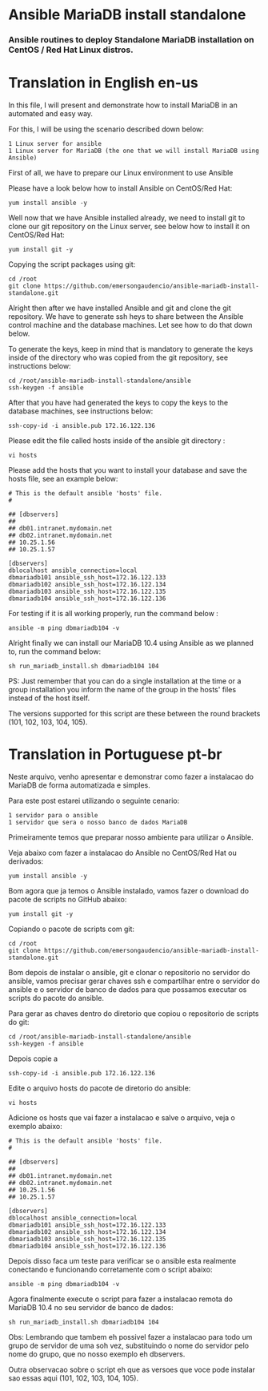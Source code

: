 # Ansible MariaDB install standalone
### Ansible routines to deploy Standalone MariaDB installation on CentOS / Red Hat Linux distros.

# Translation in English en-us

 In this file, I will present and demonstrate how to install MariaDB in an automated and easy way.

 For this, I will be using the scenario described down below:
 ```
 1 Linux server for ansible
 1 Linux server for MariaDB (the one that we will install MariaDB using Ansible)
 ```

 First of all, we have to prepare our Linux environment to use Ansible

 Please have a look below how to install Ansible on CentOS/Red Hat:
 ```
 yum install ansible -y
 ```
 Well now that we have Ansible installed already, we need to install git to clone our git repository on the Linux server, see below how to install it on CentOS/Red Hat:
 ```
 yum install git -y
 ```

 Copying the script packages using git:
 ```
 cd /root
 git clone https://github.com/emersongaudencio/ansible-mariadb-install-standalone.git
 ```
 Alright then after we have installed Ansible and git and clone the git repository. We have to generate ssh heys to share between the Ansible control machine and the database machines. Let see how to do that down below.

 To generate the keys, keep in mind that is mandatory to generate the keys inside of the directory who was copied from the git repository, see instructions below:
 ```
 cd /root/ansible-mariadb-install-standalone/ansible
 ssh-keygen -f ansible
 ```
 After that you have had generated the keys to copy the keys to the database machines, see instructions below:
 ```
 ssh-copy-id -i ansible.pub 172.16.122.136
 ```

 Please edit the file called hosts inside of the ansible git directory :
 ```
 vi hosts
 ```
 Please add the hosts that you want to install your database and save the hosts file, see an example below:

 ```
 # This is the default ansible 'hosts' file.
 #

 ## [dbservers]
 ##
 ## db01.intranet.mydomain.net
 ## db02.intranet.mydomain.net
 ## 10.25.1.56
 ## 10.25.1.57

 [dbservers]
 dblocalhost ansible_connection=local
 dbmariadb101 ansible_ssh_host=172.16.122.133
 dbmariadb102 ansible_ssh_host=172.16.122.134
 dbmariadb103 ansible_ssh_host=172.16.122.135
 dbmariadb104 ansible_ssh_host=172.16.122.136
 ```

 For testing if it is all working properly, run the command below :
 ```
 ansible -m ping dbmariadb104 -v
 ```

 Alright finally we can install our MariaDB 10.4 using Ansible as we planned to, run the command below:
 ```
 sh run_mariadb_install.sh dbmariadb104 104
 ```

 PS: Just remember that you can do a single installation at the time or a group installation you inform the name of the group in the hosts' files instead of the host itself.

 The versions supported for this script are these between the round brackets (101, 102, 103, 104, 105).

# Translation in Portuguese pt-br

Neste arquivo, venho apresentar e demonstrar como fazer a instalacao do MariaDB de forma automatizada e simples.

Para este post estarei utilizando o seguinte cenario:
```
1 servidor para o ansible
1 servidor que sera o nosso banco de dados MariaDB
```

Primeiramente temos que preparar nosso ambiente para utilizar o Ansible.

Veja abaixo com fazer a instalacao do Ansible no CentOS/Red Hat ou derivados:
```
yum install ansible -y
```

Bom agora que ja temos o Ansible instalado, vamos fazer o download do pacote de scripts no GitHub abaixo:
```
yum install git -y
```

Copiando o pacote de scripts com git:
```
cd /root
git clone https://github.com/emersongaudencio/ansible-mariadb-install-standalone.git
```

Bom depois de instalar o ansible, git e clonar o repositorio no servidor do ansible, vamos precisar gerar chaves ssh e compartilhar entre o servidor do ansible e o servidor de banco de dados para que possamos executar os scripts do pacote do ansible.

Para gerar as chaves dentro do diretorio que copiou o repositorio de scripts do git:
```
cd /root/ansible-mariadb-install-standalone/ansible
ssh-keygen -f ansible
```
Depois copie a
```
ssh-copy-id -i ansible.pub 172.16.122.136
```

Edite o arquivo hosts do pacote de diretorio do ansible:
```
vi hosts
```
Adicione os hosts que vai fazer a instalacao e salve o arquivo, veja o exemplo abaixo:

```
# This is the default ansible 'hosts' file.
#

## [dbservers]
##
## db01.intranet.mydomain.net
## db02.intranet.mydomain.net
## 10.25.1.56
## 10.25.1.57

[dbservers]
dblocalhost ansible_connection=local
dbmariadb101 ansible_ssh_host=172.16.122.133
dbmariadb102 ansible_ssh_host=172.16.122.134
dbmariadb103 ansible_ssh_host=172.16.122.135
dbmariadb104 ansible_ssh_host=172.16.122.136
```

Depois disso faca um teste para verificar se o ansible esta realmente conectando e funcionando corretamente com o script abaixo:
```
ansible -m ping dbmariadb104 -v
```

Agora finalmente execute o script para fazer a instalacao remota do MariaDB 10.4 no seu servidor de banco de dados:
```
sh run_mariadb_install.sh dbmariadb104 104
```

Obs: Lembrando que tambem eh possivel fazer a instalacao para todo um grupo de servidor de uma soh vez, substituindo o nome do servidor pelo nome do grupo, que no nosso exemplo eh dbservers.

Outra observacao sobre o script eh que as versoes que voce pode instalar sao essas aqui (101, 102, 103, 104, 105).

